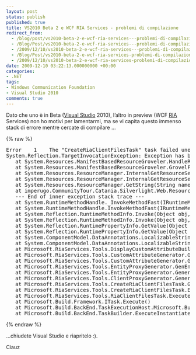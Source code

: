 ```yaml
---
layout: post
status: publish
published: true
title: VS2010 Beta 2 e WCF RIA Services - problemi di compilazione
redirect_from: 
  - /blog/post/vs2010-beta-2-e-wcf-ria-services---problemi-di-compilazione/
  - /Blog/Post/vs2010-beta-2-e-wcf-ria-services---problemi-di-compilazione/
  - /2009/12/10/vs2010-beta-2-e-wcf-ria-services---problemi-di-compilazione/
  - /Blog/Post/vs2010-beta-2-e-wcf-ria-services-problemi-di-compilazione/
  - /2009/12/10/vs2010-beta-2-e-wcf-ria-services-problemi-di-compilazione/
date: 2009-12-10 03:22:13.000000000 +00:00
categories:
- .NET
tags:
- Windows Communication Foundation
- Visual Studio 2010
comments: true
---
```

<p>
	Dato che uno &egrave; in Beta (<a href="http://imperugo.tostring.it/blog/search?q=Visual+Studio&amp;searchButton=Go" target="_blank" title="Search Visual Studio">Visual Studio</a> 2010), l&rsquo;altro in preview (WCF <a href="http://it.wikipedia.org/wiki/Rich_Internet_application" rel="nofollow" target="_blank" title="Rich Internet Application">RIA</a> Services) non ho motivi per lamentarmi, ma se vi capita questo immenso stack di errore mentre cercate di compilare ...</p>
{% raw %}<pre class="brush: csharp; ruler: true;">Error    1    The &quot;CreateRiaClientFilesTask&quot; task failed unexpectedly.
System.Reflection.TargetInvocationException: Exception has been thrown by the target of an invocation. ---&gt; System.Resources.MissingManifestResourceException: Could not find any resources appropriate for the specified culture or the neutral culture.  Make sure &quot;Web.Resources.RegistrationDataResources.resources&quot; was correctly embedded or linked into assembly &quot;imperugo.CommunityTour.Catania.Silverlight.Web&quot; at compile time, or that all the satellite assemblies required are loadable and fully signed.
   at System.Resources.ManifestBasedResourceGroveler.HandleResourceStreamMissing(String fileName)
   at System.Resources.ManifestBasedResourceGroveler.GrovelForResourceSet(CultureInfo culture, Dictionary`2 localResourceSets, Boolean tryParents, Boolean createIfNotExists, StackCrawlMark&amp; stackMark)
   at System.Resources.ResourceManager.InternalGetResourceSet(CultureInfo requestedCulture, Boolean createIfNotExists, Boolean tryParents, StackCrawlMark&amp; stackMark)
   at System.Resources.ResourceManager.InternalGetResourceSet(CultureInfo culture, Boolean createIfNotExists, Boolean tryParents)
   at System.Resources.ResourceManager.GetString(String name, CultureInfo culture)
   at imperugo.CommunityTour.Catania.Silverlight.Web.Resources.RegistrationDataResources.get_SecurityAnswerLabel() in D:\Session\Community Tour Catania\imperugo.CommunityTour.Catania.Silverlight\imperugo.CommunityTour.Catania.Silverlight.Web\Resources\RegistrationDataResources.Designer.cs:line 128
   --- End of inner exception stack trace ---
   at System.RuntimeMethodHandle._InvokeMethodFast(IRuntimeMethodInfo method, Object target, Object[] arguments, SignatureStruct&amp; sig, MethodAttributes methodAttributes, RuntimeType typeOwner)
   at System.RuntimeMethodHandle.InvokeMethodFast(IRuntimeMethodInfo method, Object target, Object[] arguments, Signature sig, MethodAttributes methodAttributes, RuntimeType typeOwner)
   at System.Reflection.RuntimeMethodInfo.Invoke(Object obj, BindingFlags invokeAttr, Binder binder, Object[] parameters, CultureInfo culture, Boolean skipVisibilityChecks)
   at System.Reflection.RuntimeMethodInfo.Invoke(Object obj, BindingFlags invokeAttr, Binder binder, Object[] parameters, CultureInfo culture)
   at System.Reflection.RuntimePropertyInfo.GetValue(Object obj, BindingFlags invokeAttr, Binder binder, Object[] index, CultureInfo culture)
   at System.Reflection.RuntimePropertyInfo.GetValue(Object obj, Object[] index)
   at System.ComponentModel.DataAnnotations.LocalizableString.&lt;&gt;c__DisplayClass5.<getlocalizablevalue>b__2()
   at System.ComponentModel.DataAnnotations.LocalizableString.GetLocalizableValue()
   at Microsoft.RiaServices.Tools.DisplayCustomAttributeBuilder.GetAttributeDeclaration(Attribute attribute)
   at Microsoft.RiaServices.Tools.CustomAttributeGenerator.GenerateCustomAttributes(ClientProxyGenerator proxyGenerator, CodeTypeDeclaration referencingType, IEnumerable`1 attributes, CodeCommentStatementCollection comments, String customCommentHeader, Boolean forcePropagation)
   at Microsoft.RiaServices.Tools.CustomAttributeGenerator.GenerateCustomAttributes(ClientProxyGenerator proxyGenerator, CodeTypeDeclaration referencingType, IEnumerable`1 attributes, CodeAttributeDeclarationCollection outputCollection, CodeCommentStatementCollection comments, String customCommentHeader, Boolean forcePropagation)
   at Microsoft.RiaServices.Tools.EntityProxyGenerator.GenEntityProperty(CodeTypeDeclaration proxyClass, PropertyDescriptor propertyDescriptor, String propertyName)
   at Microsoft.RiaServices.Tools.EntityProxyGenerator.Generate()
   at Microsoft.RiaServices.Tools.ClientProxyGenerator.GenerateProxyClass(String&amp; generatedCode)
   at Microsoft.RiaServices.Tools.CreateRiaClientFilesTask.GenerateClientProxies()
   at Microsoft.RiaServices.Tools.CreateRiaClientFilesTask.ExecuteInternal()
   at Microsoft.RiaServices.Tools.RiaClientFilesTask.Execute()
   at Microsoft.Build.Framework.ITask.Execute()
   at Microsoft.Build.BackEnd.TaskExecutionHost.Microsoft.Build.BackEnd.ITaskExecutionHost.Execute()
   at Microsoft.Build.BackEnd.TaskBuilder.ExecuteInstantiatedTask(ITaskExecutionHost taskExecutionHost, TaskLoggingContext taskLoggingContext, TaskHost taskHost, ItemBucket bucket, TaskExecutionMode howToExecuteTask, Boolean&amp; taskResult)    imperugo.CommunityTour.Catania.Silverlight</getlocalizablevalue></pre>{% endraw %}
<p>
	...chiudete Visual Studio e riapritelo :).</p>
<p>
	Ciauz</p>
